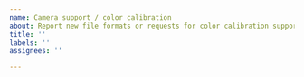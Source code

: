 ```yaml
---
name: Camera support / color calibration
about: Report new file formats or requests for color calibration support here
title: ''
labels: ''
assignees: ''

---
```


<!-- If files from your camera cannot be opened by RawTherapee, or the colors are wrong, please provide information to improve support for your camera. Please read http://rawpedia.rawtherapee.com/Adding_Support_for_New_Raw_Formats and provide the necessary shots.
If you own a color calibration target (such as an X-Rite ColorChecker Passport), you can further improve the color rendition of files from your camera. Please read http://rawpedia.rawtherapee.com/How_to_create_DCP_color_profiles and provide the necessary shots.

Requests without providing the necessary information will be deleted. -->

